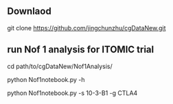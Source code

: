 ## Downlaod
git clone https://github.com/jingchunzhu/cgDataNew.git


## run Nof 1 analysis for ITOMIC trial

cd path/to/cgDataNew/Nof1Analysis/

python Nof1notebook.py -h

python Nof1notebook.py -s 10-3-B1 -g CTLA4




